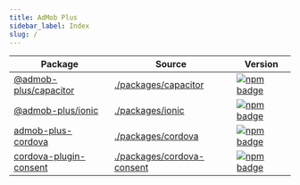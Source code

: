 ```yaml
---
title: AdMob Plus
sidebar_label: Index
slug: /
---
```


|                  Package                  |                                                   Source                                                    |                                                                   Version                                                                   |
| ----------------------------------------- | ----------------------------------------------------------------------------------------------------------- | ------------------------------------------------------------------------------------------------------------------------------------------- |
| [@admob-plus/capacitor](capacitor)        | [./packages/capacitor](https://github.com/admob-plus/admob-plus/tree/master/packages/capacitor)             | [![npm badge](https://img.shields.io/npm/v/@admob-plus/capacitor?style=flat-square)](https://www.npmjs.com/package/@admob-plus/capacitor)   |
| [@admob-plus/ionic](ionic)                | [./packages/ionic](https://github.com/admob-plus/admob-plus/tree/master/packages/ionic)                     | [![npm badge](https://img.shields.io/npm/v/@admob-plus/ionic?style=flat-square)](https://www.npmjs.com/package/@admob-plus/ionic)           |
| [admob-plus-cordova](cordova)             | [./packages/cordova](https://github.com/admob-plus/admob-plus/tree/master/packages/cordova)                 | [![npm badge](https://img.shields.io/npm/v/admob-plus-cordova?style=flat-square)](https://www.npmjs.com/package/admob-plus-cordova)         |
| [cordova-plugin-consent](cordova/consent) | [./packages/cordova-consent](https://github.com/admob-plus/admob-plus/tree/master/packages/cordova-consent) | [![npm badge](https://img.shields.io/npm/v/cordova-plugin-consent?style=flat-square)](https://www.npmjs.com/package/cordova-plugin-consent) |
